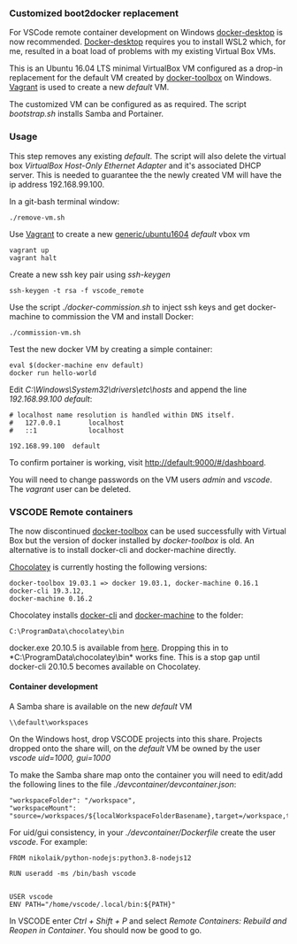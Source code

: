 ### Customized boot2docker replacement 

For VSCode remote container development on Windows [docker-desktop] is now 
recommended. [Docker-desktop] requires you to install WSL2 which, for me, resulted in
a boat load of problems with my existing Virtual Box VMs.

This is an Ubuntu 16.04 LTS minimal VirtualBox VM configured as a drop-in replacement
for the default VM created by [docker-toolbox] on Windows. [Vagrant] is used to create a 
new *default* VM. 

The customized VM can be configured as as required. The script *bootstrap.sh* 
installs Samba and Portainer.  

### Usage

This step removes any existing *default*. The script will also delete the virtual 
box *VirtualBox Host-Only Ethernet Adapter* and it's associated DHCP server. This is
needed to guarantee the the newly created VM will have the ip address 192.168.99.100.

In a git-bash terminal window:

    ./remove-vm.sh

Use [Vagrant] to create a new [generic/ubuntu1604](https://app.vagrantup.com/generic/boxes/ubuntu1604) *default* vbox vm

    vagrant up
    vagrant halt

Create a new ssh key pair using *ssh-keygen*

    ssh-keygen -t rsa -f vscode_remote

Use the script *./docker-commission.sh* to inject ssh keys and get 
docker-machine to commission the VM and install Docker: 

    ./commission-vm.sh

Test the new docker VM by creating a simple container:

    eval $(docker-machine env default)
    docker run hello-world

Edit *C:\Windows\System32\drivers\etc\hosts* and append the line *192.168.99.100  default*:

```
# localhost name resolution is handled within DNS itself.
#	127.0.0.1       localhost
#	::1             localhost

192.168.99.100  default
```

To confirm portainer is working, visit [http://default:9000/#/dashboard](http://default:9000/#/dashboard).

You will need to change passwords on the VM users *admin* and *vscode*. The *vagrant* user can
be deleted.

### VSCODE Remote containers

The now discontinued [docker-toolbox] can be used successfully with Virtual Box but
the version of docker installed by *docker-toolbox* is old. An alternative is to
install docker-cli and docker-machine directly.

[Chocolatey](https://community.chocolatey.org/packages?q=docker-cli) is currently hosting
the following versions:

    docker-toolbox 19.03.1 => docker 19.03.1, docker-machine 0.16.1
    docker-cli 19.3.12, 
    docker-machine 0.16.2

Chocolatey installs [docker-cli] and [docker-machine] to the folder:

    C:\ProgramData\chocolatey\bin

docker.exe 20.10.5 is available from [here](https://github.com/StefanScherer/docker-cli-builder/releases). Dropping
this in to *C:\ProgramData\chocolatey\bin\* works fine. This is a stop gap until docker-cli 20.10.5 becomes
available on Chocolatey.

#### Container development

A Samba share is available on the new *default* VM

    \\default\workspaces

On the Windows host, drop VSCODE projects into this share. Projects dropped onto the
share will, on the *default* VM be owned by the user *vscode uid=1000, gui=1000* 

To make the Samba share map onto the container you will need to edit/add the following 
lines to the file *./devcontainer/devcontainer.json*:

```
"workspaceFolder": "/workspace",
"workspaceMount": "source=/workspaces/${localWorkspaceFolderBasename},target=/workspace,type=bind,consistency=cached",
```

For uid/gui consistency, in your *./devcontainer/Dockerfile* create the user *vscode*. For example:
```
FROM nikolaik/python-nodejs:python3.8-nodejs12

RUN useradd -ms /bin/bash vscode


USER vscode
ENV PATH="/home/vscode/.local/bin:${PATH}"
```

In VSCODE enter *Ctrl + Shift + P* and select *Remote Containers: Rebuild and Reopen in Container*. You
should now be good to go.

[vagrant]:https://community.chocolatey.org/packages/vagrant
[docker-toolbox]: https://community.chocolatey.org/packages/docker-toolbox
[docker-cli]: https://community.chocolatey.org/packages/docker-cli
[docker-machine]: https://community.chocolatey.org/packages/docker-machine
[docker-desktop]: https://community.chocolatey.org/packages/docker-desktop
